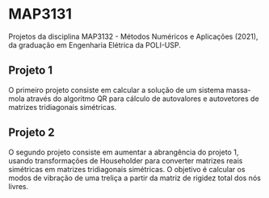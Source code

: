 # MAP3131
Projetos da disciplina MAP3132 - Métodos Numéricos e Aplicações (2021), da graduação em Engenharia Elétrica da POLI-USP.

## Projeto 1

O primeiro projeto consiste em calcular a solução de um sistema massa-mola através do algoritmo QR para cálculo de autovalores e autovetores de matrizes tridiagonais simétricas.

## Projeto 2

O segundo projeto consiste em aumentar a abrangência do projeto 1, usando transformações de Householder para converter matrizes reais simétricas em matrizes tridiagonais simétricas. O objetivo é calcular os modos de vibração de uma treliça a partir da matriz de rigidez total dos nós livres.
